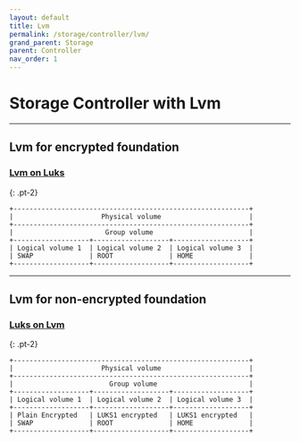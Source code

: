 ```yaml
---
layout: default
title: Lvm
permalink: /storage/controller/lvm/
grand_parent: Storage
parent: Controller
nav_order: 1
---
```


# Storage Controller with Lvm

---

## Lvm for encrypted foundation

### [Lvm on Luks](/Andromeda/storage/controller/lvm/lvm-luks/)
{: .pt-2}
```
+-----------------------------------------------------------+
|                      Physical volume                      |
+-----------------------------------------------------------+
|                       Group volume                        |
+-------------------+-------------------+-------------------+
| Logical volume 1  | Logical volume 2  | Logical volume 3  |
| SWAP              | ROOT              | HOME              |
+-------------------+-------------------+-------------------+
```

---

## Lvm for non-encrypted foundation

### [Luks on Lvm](/Andromeda/storage/controller/lvm/luks-lvm/)
{: .pt-2}
```
+-----------------------------------------------------------+
|                      Physical volume                      |
+-----------------------------------------------------------+
|                        Group volume                       |
+-------------------+-------------------+-------------------+
| Logical volume 1  | Logical volume 2  | Logical volume 3  |
+-------------------+-------------------+-------------------+
| Plain Encrypted   | LUKS1 encrypted   | LUKS1 encrypted   |
| SWAP              | ROOT              | HOME              |
+-------------------+-------------------+-------------------+
```
